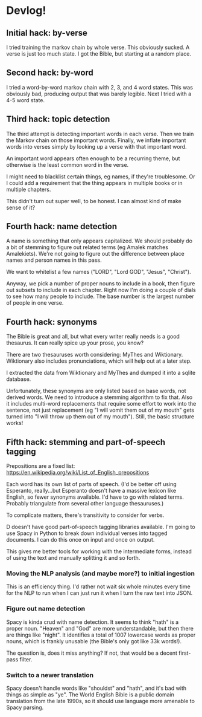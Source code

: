 # Devlog!

## Initial hack: by-verse

I tried training the markov chain by whole verse. This obviously sucked. A verse is just too much
state. I got the Bible, but starting at a random place.

## Second hack: by-word

I tried a word-by-word markov chain with 2, 3, and 4 word states. This was obviously bad, producing
output that was barely legible. Next I tried with a 4-5 word state.

## Third hack: topic detection

The third attempt is detecting important words in each verse. Then we train the Markov chain on
those important words. Finally, we inflate important words into verses simply by looking up a verse
with that important word.

An important word appears often enough to be a recurring theme, but otherwise is the least common
word in the verse.

I might need to blacklist certain things, eg names, if they're troublesome. Or I could add a
requirement that the thing appears in multiple books or in multiple chapters.

This didn't turn out super well, to be honest. I can almost kind of make sense of it?

## Fourth hack: name detection

A name is something that only appears capitalized. We should probably do a bit of stemming to figure
out related terms (eg Amalek matches Amalekiets). We're not going to figure out the difference
between place names and person names in this pass.

We want to whitelist a few names ("LORD", "Lord GOD", "Jesus", "Christ").

Anyway, we pick a number of proper nouns to include in a book, then figure out subsets to include in
each chapter. Right now I'm doing a couple of dials to see how many people to include. The base
number is the largest number of people in one verse.

## Fourth hack: synonyms

The Bible is great and all, but what every writer really needs is a good thesaurus. It can really
spice up your prose, you know?

There are two thesauruses worth considering: MyThes and Wiktionary. Wiktionary also includes
pronunciations, which will help out at a later step.

I extracted the data from Wiktionary and MyThes and dumped it into a sqlite database.

Unfortunately, these synonyms are only listed based on base words, not derived words. We need to
introduce a stemming algorithm to fix that. Also it includes multi-word replacements that require
some effort to work into the sentence, not just replacement (eg "I will vomit them out of my mouth"
gets turned into "I will throw up them out of my mouth"). Still, the basic structure works!

## Fifth hack: stemming and part-of-speech tagging

Prepositions are a fixed list:
https://en.wikipedia.org/wiki/List_of_English_prepositions

Each word has its own list of parts of speech. (I'd be better off using Esperanto, really...but
Esperanto doesn't have a massive lexicon like English, so fewer synonyms available. I'd have to go
with related terms. Probably triangulate from several other language thesauruses.)

To complicate matters, there's transitivity to consider for verbs.

D doesn't have good part-of-speech tagging libraries available. I'm going to use Spacy in Python to
break down individual verses into tagged documents. I can do this once on input and once on output.

This gives me better tools for working with the intermediate forms, instead of using the text and
manually splitting it and so forth.

### Moving the NLP analysis (and maybe more?) to initial ingestion

This is an efficiency thing. I'd rather not wait six whole minutes every time for the NLP to run
when I can just run it when I turn the raw text into JSON.

### Figure out name detection

Spacy is kinda crud with name detection. It seems to think "hath" is a proper noun. "Heaven" and
"God" are more understandable, but then there are things like "night". It identifies a total of 1007
lowercase words as proper nouns, which is frankly unusable (the Bible's only got like 33k words!).

The question is, does it miss anything? If not, that would be a decent first-pass filter.

### Switch to a newer translation

Spacy doesn't handle words like "shouldst" and "hath", and it's bad with things as simple as "ye".
The World English Bible is a public domain translation from the late 1990s, so it should use
language more amenable to Spacy parsing.
